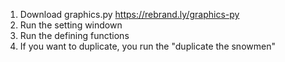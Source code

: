 1. Download graphics.py https://rebrand.ly/graphics-py
2. Run the setting windown
3. Run the defining functions
4. If you want to duplicate, you run the "duplicate the snowmen"
